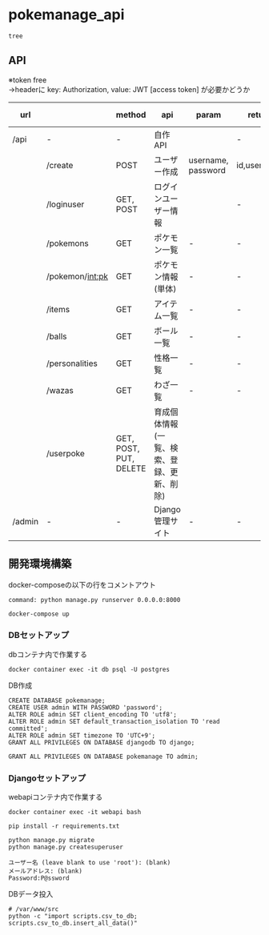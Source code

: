 # pokemanage_api

```
tree
```

## API

※token free  
→headerに key: Authorization, value: JWT [access token] が必要かどうか

| url |  | method | api | param | return | token free |
| - | - | - | - | - | - | - |
| /api | - | - | 自作API |  | - | - |
|  | /create | POST | ユーザー作成 | username, password | id,username | ○ |
|  | /loginuser | GET, POST | ログインユーザー情報 |  | - | × |
|  | /pokemons | GET | ポケモン一覧 | - | - | × |
|  | /pokemon/<int:pk> | GET | ポケモン情報(単体) | - | - | × |
|  | /items | GET | アイテム一覧 | - | - | × |
|  | /balls | GET | ボール一覧 | - | - | × |
|  | /personalities | GET | 性格一覧 | - | - | × |
|  | /wazas | GET | わざ一覧 | - | - | × |
|  | /userpoke | GET, POST, PUT, DELETE | 育成個体情報(一覧、検索、登録、更新、削除) |  |  | × |
| /admin | - | - | Django管理サイト | - | - | - |


## 開発環境構築
docker-composeの以下の行をコメントアウト
```
command: python manage.py runserver 0.0.0.0:8000
```
```
docker-compose up
```

### DBセットアップ
dbコンテナ内で作業する
```
docker container exec -it db psql -U postgres
```
DB作成
```
CREATE DATABASE pokemanage;
CREATE USER admin WITH PASSWORD 'password';
ALTER ROLE admin SET client_encoding TO 'utf8';
ALTER ROLE admin SET default_transaction_isolation TO 'read committed';
ALTER ROLE admin SET timezone TO 'UTC+9';
GRANT ALL PRIVILEGES ON DATABASE djangodb TO django;

GRANT ALL PRIVILEGES ON DATABASE pokemanage TO admin;
```

### Djangoセットアップ
webapiコンテナ内で作業する
```
docker container exec -it webapi bash
```

```
pip install -r requirements.txt
```

```
python manage.py migrate
python manage.py createsuperuser

ユーザー名 (leave blank to use 'root'): (blank)
メールアドレス: (blank)
Password:P@ssword
```
DBデータ投入
```
# /var/www/src
python -c "import scripts.csv_to_db; scripts.csv_to_db.insert_all_data()"
```